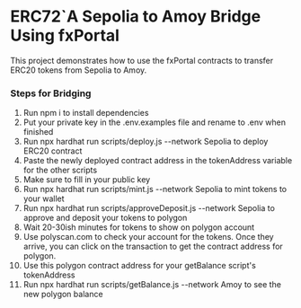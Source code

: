 # ERC72`A Sepolia to Amoy Bridge Using fxPortal
This project demonstrates how to use the fxPortal contracts to transfer ERC20 tokens from Sepolia to Amoy.

### Steps for Bridging

1. Run npm i to install dependencies
2. Put your private key in the .env.examples file and rename to .env when finished
3. Run npx hardhat run scripts/deploy.js --network Sepolia to deploy ERC20 contract
4. Paste the newly deployed contract address in the tokenAddress variable for the other scripts
5. Make sure to fill in your public key
6. Run npx hardhat run scripts/mint.js --network Sepolia to mint tokens to your wallet
7. Run npx hardhat run scripts/approveDeposit.js --network Sepolia to approve and deposit your tokens to polygon
8. Wait 20-30ish minutes for tokens to show on polygon account
9. Use polyscan.com to check your account for the tokens. Once they arrive, you can click on the transaction to get the contract address for polygon.
10. Use this polygon contract address for your getBalance script's tokenAddress
11. Run npx hardhat run scripts/getBalance.js --network Amoy to see the new polygon balance
